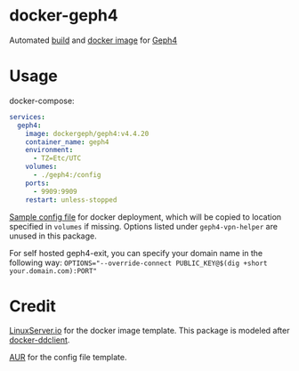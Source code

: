 # docker-geph4
Automated [build](https://github.com/docker-geph/geph4/releases) and [docker image](https://hub.docker.com/repository/docker/dockergeph/geph4) for [Geph4](https://github.com/geph-official/geph4)

# Usage
docker-compose:
```yml
services:
  geph4:
    image: dockergeph/geph4:v4.4.20
    container_name: geph4
    environment:
      - TZ=Etc/UTC
    volumes:
      - ./geph4:/config
    ports:
      - 9909:9909
    restart: unless-stopped
```

[Sample config file](https://github.com/docker-geph/geph4/blob/main/root/default/geph4.conf) for docker deployment, which will be copied to location specified in `volumes` if missing. Options listed under `geph4-vpn-helper` are unused in this package.

For self hosted geph4-exit, you can specify your domain name in the following way: `OPTIONS="--override-connect PUBLIC_KEY@$(dig +short your.domain.com):PORT"`

# Credit
[LinuxServer.io](https://github.com/linuxserver) for the docker image template. This package is modeled after [docker-ddclient](https://github.com/linuxserver/docker-ddclient).

[AUR](https://aur.archlinux.org/packages/geph4-client/) for the config file template.
